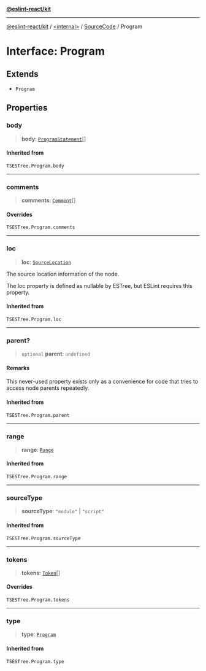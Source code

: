 [**@eslint-react/kit**](../../../../README.md)

***

[@eslint-react/kit](../../../../README.md) / [\<internal\>](../../../README.md) / [SourceCode](../README.md) / Program

# Interface: Program

## Extends

- `Program`

## Properties

### body

> **body**: [`ProgramStatement`](../../../type-aliases/ProgramStatement.md)[]

#### Inherited from

`TSESTree.Program.body`

***

### comments

> **comments**: [`Comment`](../../../type-aliases/Comment.md)[]

#### Overrides

`TSESTree.Program.comments`

***

### loc

> **loc**: [`SourceLocation`](../../../interfaces/SourceLocation.md)

The source location information of the node.

The loc property is defined as nullable by ESTree, but ESLint requires this property.

#### Inherited from

`TSESTree.Program.loc`

***

### parent?

> `optional` **parent**: `undefined`

#### Remarks

This never-used property exists only as a convenience for code that tries to access node parents repeatedly.

#### Inherited from

`TSESTree.Program.parent`

***

### range

> **range**: [`Range`](../../../type-aliases/Range.md)

#### Inherited from

`TSESTree.Program.range`

***

### sourceType

> **sourceType**: `"module"` \| `"script"`

#### Inherited from

`TSESTree.Program.sourceType`

***

### tokens

> **tokens**: [`Token`](../../../type-aliases/Token.md)[]

#### Overrides

`TSESTree.Program.tokens`

***

### type

> **type**: [`Program`](../../../README.md#program)

#### Inherited from

`TSESTree.Program.type`
